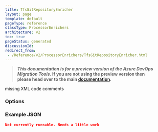 ```yaml
---
title: TfsGitRepositoryEnricher
layout: page
template: default
pageType: reference
classType: ProcessorEnrichers
architecture: v2
toc: true
pageStatus: generated
discussionId: 
redirect_from: 
 - /Reference/v2/ProcessorEnrichers/TfsGitRepositoryEnricher.html
---
```



>**_This documentation is for a preview version of the Azure DevOps Migration Tools._ If you are not using the preview version then please head over to the main [documentation](https://nkdagility.com/docs/azure-devops-migration-tools).**

missng XML code comments

### Options

<Options>

### Example JSON

```JSON
Not currently runnable. Needs a little work
```